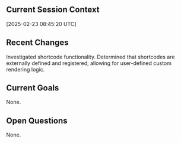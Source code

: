 ## Current Session Context
[2025-02-23 08:45:20 UTC]

## Recent Changes
Investigated shortcode functionality. Determined that shortcodes are externally defined and registered, allowing for user-defined custom rendering logic.

## Current Goals
None.

## Open Questions
None.
